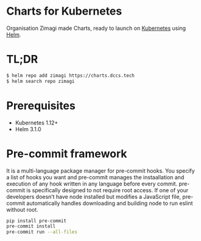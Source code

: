 # Charts for Kubernetes

Organisation Zimagi made Charts, ready to launch on [Kubernetes](https://kubernetes.io/) using [Helm](https://helm.sh/).

# TL;DR

```bash
$ helm repo add zimagi https://charts.dccs.tech
$ helm search repo zimagi
```

# Prerequisites
- Kubernetes 1.12+
- Helm 3.1.0

# Pre-commit framework

It is a multi-language package manager for pre-commit hooks. You specify a list of hooks you want and pre-commit manages the instaallation and execution of any hook written in any language before every commit. pre-commit is specifically designed to not require root access. If one of your developers doesn’t have node installed but modifies a JavaScript file, pre-commit automatically handles downloading and building node to run eslint without root.

```bash
pip install pre-commit
pre-commit install
pre-commit run --all-files
```

